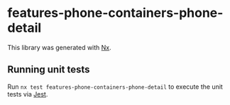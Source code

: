 # features-phone-containers-phone-detail

This library was generated with [Nx](https://nx.dev).

## Running unit tests

Run `nx test features-phone-containers-phone-detail` to execute the unit tests via [Jest](https://jestjs.io).
